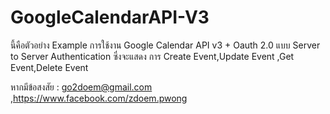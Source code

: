 GoogleCalendarAPI-V3
====================

นี้คือตัวอย่าง Example การใช้งาน Google Calendar API v3 + Oauth 2.0  แบบ  Server to Server Authentication ซึ่งจะแสดง การ Create Event,Update Event ,Get Event,Delete Event 

หากมีข้อสงสัย
: go2doem@gmail.com ,https://www.facebook.com/zdoem.pwong
